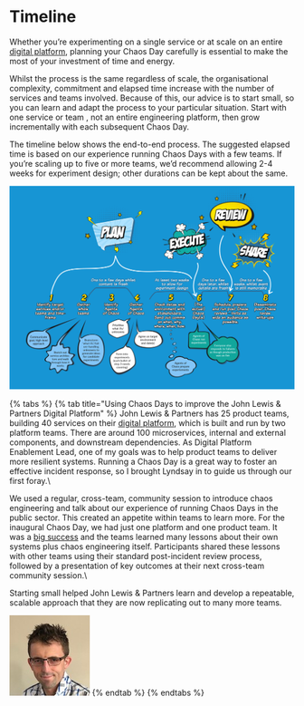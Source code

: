 # Timeline

Whether you’re experimenting on a single service or at scale on an entire [digital platform](https://digital-platform.playbook.ee/), planning your Chaos Day carefully is essential to make the most of your investment of time and energy.

Whilst the process is the same regardless of scale, the organisational complexity, commitment and elapsed time increase with the number of services and teams involved. Because of this, our advice is to start small, so you can learn and adapt the process to your particular situation. Start with one service or team , not an entire engineering platform, then grow incrementally with each subsequent Chaos Day.

The timeline below shows the end-to-end process. The suggested elapsed time is based on our experience running Chaos Days with a few teams. If you’re scaling up to five or more teams, we’d recommend allowing 2-4 weeks for experiment design; other durations can be kept about the same.

![chaos day timeline](../.gitbook/assets/timeline@4x.png)



{% tabs %}
{% tab title="Using Chaos Days to improve the John Lewis & Partners Digital Platform" %}
John Lewis & Partners has 25 product teams, building 40 services on their [digital platform](https://medium.com/john-lewis-software-engineering/our-award-winning-john-lewis-digital-platform-2d093e03d542), which is built and run by two platform teams. There are around 100 microservices, internal and external components, and downstream dependencies. As Digital Platform Enablement Lead, one of my goals was to help product teams to deliver more resilient systems. Running a Chaos Day is a great way to foster an effective incident response, so I brought Lyndsay in to guide us through our first foray.\


We used a regular, cross-team, community session to introduce chaos engineering and talk about our experience of running Chaos Days in the public sector. This created an appetite within teams to learn more. For the inaugural Chaos Day, we had just one platform and one product team. It was a [big success](https://medium.com/john-lewis-software-engineering/team-nimbus-and-the-agents-of-chaos-ab257e41fe36) and the teams learned many lessons about their own systems plus chaos engineering itself. Participants shared these lessons with other teams using their standard post-incident review process, followed by a presentation of key outcomes at their next cross-team community session.\


Starting small helped John Lewis & Partners learn and develop a repeatable, scalable approach that they are now replicating out to many more teams.

![Steve Smith, Digital Platform Enablement Lead](<../.gitbook/assets/stevesmith (1).jpeg>)
{% endtab %}
{% endtabs %}
